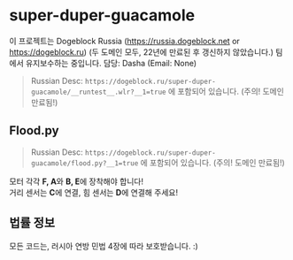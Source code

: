 # super-duper-guacamole
이 프로젝트는 Dogeblock Russia (https://russia.dogeblock.net or https://dogeblock.ru) (두 도메인 모두, 22년에 만료된 후 갱신하지 않았습니다.) 팀에서 유지보수하는 중입니다.
담당: Dasha (Email: None)
> Russian Desc: `https://dogeblock.ru/super-duper-guacamole/__runtest__.wlr?__1=true` 에 포함되어 있습니다. (주의! 도메인 만료됨!)
## Flood.py
> Russian Desc: `https://dogeblock.ru/super-duper-guacamole/flood.py?__1=true` 에 포함되어 있습니다. (주의! 도메인 만료됨!)

모터 각각 **F, A**와 **B, E**에 장착해야 합니다! <br/>
거리 센서는 **C**에 연결, 힘 센서는 **D**에 연결해 주세요!

## 법률 정보
모든 코드는, 러시아 연방 민법 4장에 따라 보호받습니다. :)
